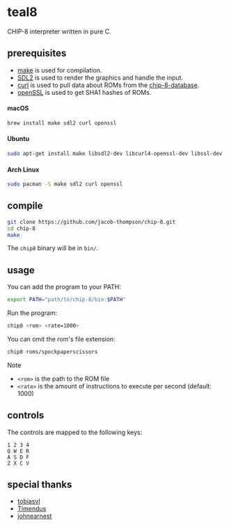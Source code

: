 # teal8

CHIP-8 interpreter written in pure C.

## prerequisites

* [make](https://www.gnu.org/software/make/) is used for compilation.
* [SDL2](https://www.libsdl.org/) is used to render the graphics and handle the input.
* [curl](https://curl.se/) is used to pull data about ROMs from the [chip-8-database](https://github.com/chip-8/chip-8-database).
* [openSSL](https://www.openssl.org/) is used to get SHA1 hashes of ROMs.

#### macOS

```bash
brew install make sdl2 curl openssl
```

#### Ubuntu

```bash
sudo apt-get install make libsdl2-dev libcurl4-openssl-dev libssl-dev
```

#### Arch Linux

```bash
sudo pacman -S make sdl2 curl openssl
```

## compile

```bash
git clone https://github.com/jacob-thompson/chip-8.git
cd chip-8
make
```

The `chip8` binary will be in `bin/`.

## usage

You can add the program to your PATH:

```bash
export PATH="path/to/chip-8/bin:$PATH"
```

Run the program:

```bash
chip8 <rom> <rate=1000>
```

You can omit the rom's file extension:

```bash
chip8 roms/spockpaperscissors
```

> [!NOTE]
> - `<rom>` is the path to the ROM file
> - `<rate>` is the amount of instructions to execute per second (default: 1000)

## controls

The controls are mapped to the following keys:

```
1 2 3 4
Q W E R
A S D F
Z X C V
```

## special thanks

- [tobiasvl](https://tobiasvl.github.io/blog/write-a-chip-8-emulator/)
- [Timendus](https://github.com/Timendus/chip8-test-suite)
- [johnearnest](https://johnearnest.github.io/chip8Archive/)
